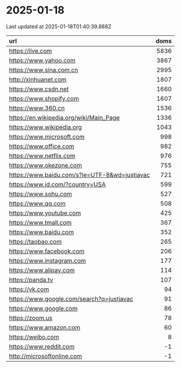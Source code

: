 # 2025-01-18

<!-- BEGIN -->
Last updated at 2025-01-18T01:40:39.888Z

url | doms
:- | -:
https://live.com | 5836
https://www.yahoo.com | 3867
https://www.sina.com.cn | 2995
http://xinhuanet.com | 1807
https://www.csdn.net | 1660
https://www.shopify.com | 1607
https://www.360.cn | 1536
https://en.wikipedia.org/wiki/Main_Page | 1336
https://www.wikipedia.org | 1043
https://www.microsoft.com | 998
https://www.office.com | 982
https://www.netflix.com | 976
https://www.okezone.com | 755
https://www.baidu.com/s?ie=UTF-8&wd=justjavac | 721
https://www.jd.com/?country=USA | 599
https://www.sohu.com | 527
https://www.qq.com | 508
https://www.youtube.com | 425
https://www.tmall.com | 367
https://www.baidu.com | 352
https://taobao.com | 265
https://www.facebook.com | 206
https://www.instagram.com | 177
https://www.alipay.com | 114
https://panda.tv | 107
https://vk.com | 94
https://www.google.com/search?q=justjavac | 91
https://www.google.com | 86
https://zoom.us | 78
https://www.amazon.com | 60
https://weibo.com | 8
https://www.reddit.com | -1
http://microsoftonline.com | -1
<!-- END -->
